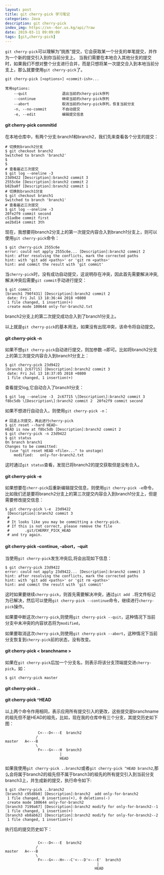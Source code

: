```yaml
---
layout: post
title: git cherry-pick 学习笔记
categories: Java
description: git cherry-pick
index_img: https://xn--6or.us.kg/api/?raw
date: 2019-03-11 09:09:09
tags: [git,cherry-pick]
---
```


`git cherry-pick`可以理解为”挑拣”提交，它会获取某一个分支的单笔提交，并作为一个新的提交引入到你当前分支上。 当我们需要在本地合入其他分支的提交时，如果我们不想对整个分支进行合并，而是只想将某一次提交合入到本地当前分支上，那么就要使用`git cherry-pick`了。
```
git cherry-pick [<options>] <commit-ish>...

常用options:
    --quit                退出当前的chery-pick序列
    --continue            继续当前的chery-pick序列
    --abort               取消当前的chery-pick序列，恢复当前分支
    -n, --no-commit       不自动提交
    -e, --edit            编辑提交信息
```
#### git cherry-pick commitid

在本地仓库中，有两个分支:branch1和branch2，我们先来查看各个分支的提交：
```
# 切换到branch2分支
$ git checkout branch2
Switched to branch 'branch2'
$ 
$ 
# 查看最近三次提交
$ git log --oneline -3
23d9422 [Description]:branch2 commit 3
2555c6e [Description]:branch2 commit 2
b82ba0f [Description]:branch2 commit 1
# 切换到branch1分支
$ git checkout branch1
Switched to branch 'branch1'
# 查看最近三次提交
$ git log --oneline -3
20fe2f9 commit second
c51adbe commit first
ae2bd14 commit 3th
```

现在，我想要将branch2分支上的第一次提交内容合入到branch1分支上，则可以使用`git cherry-pick`命令：
```
$ git cherry-pick 2555c6e
error: could not apply 2555c6e... [Description]:branch2 commit 2
hint: after resolving the conflicts, mark the corrected paths
hint: with 'git add <paths>' or 'git rm <paths>'
hint: and commit the result with 'git commit'
```

当`cherry-pick`时，没有成功自动提交，这说明存在冲突，因此首先需要解决冲突,解决冲突后需要`git commit`手动进行提交：
```
$ git commit 
[branch1 790f431] [Description]:branch2 commit 2
 date: Fri Jul 13 18:36:44 2018 +0800
 1 file changed, 1 insertion(+)
 create mode 100644 only-for-branch2.txt
```

branch2分支上的第二次提交成功合入到了branch1分支上。

以上就是`git cherry-pick`的基本用法，如果没有出现冲突，该命令将自动提交。

#### git cherry-pick -n
如果不想`git cherry-pick`自动进行提交，则加参数`-n`即可。比如将branch2分支上的第三次提交内容合入到branch1分支上：
```
$ git cherry-pick 23d9422
[branch1 2c67715] [Description]:branch2 commit 3
 date: Fri Jul 13 18:37:05 2018 +0800
 1 file changed, 1 insertion(+)
```

查看提交log,它自动合入了branch1分支：
```
$ git log --oneline -3  2c67715 \[Description\]:branch2 commit 3 f8bc5db \[Description\]:branch2 commit 2  20fe2f9 commit second
```

如果不想进行自动合入，则使用`git cherry-pick -n`：
```
# 回退上次提交，再此进行cherry-pick
$ git reset --hard HEAD~
HEAD is now at f8bc5db [Description]:branch2 commit 2
$ git cherry-pick -n 23d9422
$ git status
On branch branch1
Changes to be committed:
  (use "git reset HEAD <file>..." to unstage)
    modified:   only-for-branch2.txt
```

这时通过`git status`查看，发现已将branch2的提交获取但是没有合入。

#### git cherry-pick -e
如果想要在`cherr-pick`后重新编辑提交信息，则使用`git cherry-pick -e`命令，比如我们还是要将branch2分支上的第三次提交内容合入到branch1分支上，但是需要修改提交信息：
```
$ git cherry-pick \-e  23d9422
 [Description]:branch2 commit 3
 #
 # It looks like you may be committing a cherry-pick.
 # If this is not correct, please remove the file
 #       .git/CHERRY_PICK_HEAD
 # and try again.
```

#### git cherry-pick –continue, –abort，–quit

当使用`git cherry-pick`发生冲突后,将会出现如下信息：
```
$ git cherry-pick 23d9422
error: could not apply 23d9422... [Description]:branch2 commit 3
hint: after resolving the conflicts, mark the corrected paths
hint: with 'git add <paths>' or 'git rm <paths>'
hint: and commit the result with 'git commit'
```

这时如果要继续`cherry-pick`，则首先需要解决冲突，通过`git add .`将文件标记为已解决，然后可以使用`git cherry-pick --continue`命令，继续进行`cherry-pick`操作。

如果要中断这次`cherry-pick`,则使用`git cherry-pick --quit`，这种情况下当前分支中未冲突的内容状态将为`modified`，

如果要取消这次`cherry-pick`,则使用`git cherry-pick --abort`，这种情况下当前分支恢复到`cherry-pick`前的状态，没有改变。

#### git cherry-pick < branchname >
如果在`git cherry-pick`后加一个分支名，则表示将该分支顶端提交进`cherry-pick`，如：
```
$ git cherry-pick master
```
#### git cherry-pick ..
#### git cherry-pick ^HEAD 
以上两个命令作用相同，表示应用所有提交引入的更改，这些提交是branchname的祖先但不是HEAD的祖先，比如，现在我的仓库中有三个分支，其提交历史如下图：
```
               C<---D<---E  branch2
              /
master   A<---B  
              \
               F<---G<---H  branch3
                         |
                         HEAD
```

如果我使用`git cherry-pick ..branch2`或者`git cherry-pick ^HEAD branch2`,那么会将属于branch2的祖先但不属于branch3的祖先的所有提交引入到当前分支branch3上，并生成新的提交，执行命令如下:
```
$ git cherry-pick ..branch2
[branch3 c95d8b0] [Description]:branch2  add only-for-branch2
 1 file changed, 0 insertions(+), 0 deletions(-)
 create mode 100644 only-for-branch2
[branch3 7199a67] [Description]:branch2 modify for only-for-branch2--1
 1 file changed, 1 insertion(+)
[branch3 eb8ab62] [Description]:branch2 modify for only-for-branch2--2
 1 file changed, 1 insertion(+)
```
执行后的提交历史如下：
```

               C<---D<---E  branch2
              /
master   A<---B  
              \
               F<---G<---H<---C'<---D'<---E'  branch3
                                          |
                                         HEAD
```

